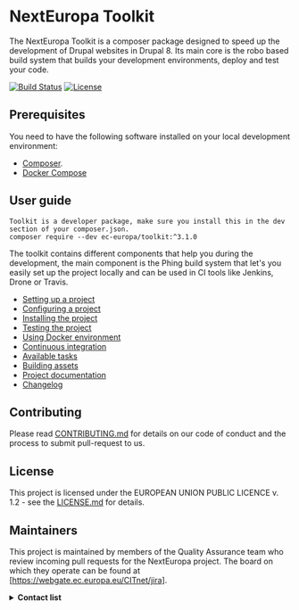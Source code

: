 # NextEuropa Toolkit

The NextEuropa Toolkit is a composer package designed to speed up the development of Drupal websites in Drupal 8. Its main core is the robo based build system that builds your development environments, deploy and test your code.

[![Build Status](https://drone.fpfis.eu/api/badges/ec-europa/toolkit/status.svg)](https://drone.fpfis.eu/ec-europa/toolkit) [![License](https://img.shields.io/badge/License-EUPL%201.1-blue.svg)](LICENSE)

## Prerequisites
You need to have the following software installed on your local development environment:

* [Composer](https://getcomposer.org/doc/00-intro.md#installation-linux-unix-osx).
* [Docker Compose](https://docs.docker.com/compose/install/)

## User guide

```
Toolkit is a developer package, make sure you install this in the dev section of your composer.json.
composer require --dev ec-europa/toolkit:^3.1.0
```

The toolkit contains different components that help you during the development, the main
component is the Phing build system that let's you easily set up the project
locally and can be used in CI tools like Jenkins, Drone or Travis.

- [Setting up a project](/docs/setting-up-project.md)
- [Configuring a project](/docs/configuring-project.md)
- [Installing the project](/docs/installing-project.md)
- [Testing the project](/docs/testing-project.md)
- [Using Docker environment](/docs/docker-environment.md)
- [Continuous integration](/docs/continuous-integration.md)
- [Available tasks](/docs/available-tasks.md)
- [Building assets](/docs/building-assets.md)
- [Project documentation](/docs/project-documentation.md)
- [Changelog](/changelog.md)

## Contributing
Please read [CONTRIBUTING.md](/CONTRIBUTING.MD) for details on our code of conduct and the process to submit pull-request to us.

## License
This project is licensed under the EUROPEAN UNION PUBLIC LICENCE v. 1.2 - see the [LICENSE.md](/LICENSE.md) for details.

## Maintainers
This project is maintained by members of the Quality Assurance team who review
incoming pull requests for the NextEuropa project. The board on which they
operate can be found at [https://webgate.ec.europa.eu/CITnet/jira].

<details><summary><b>Contact list</b></summary>
- [Alex Verbruggen](https://github.com/verbruggenalex): Maintainer - Quality Assurance
- [Joao Santos](https://github.com/jonhy81): Maintainer - Quality Assurance
</details>

